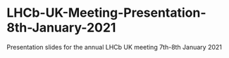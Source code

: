 # LHCb-UK-Meeting-Presentation-8th-January-2021
Presentation slides for the annual LHCb UK meeting 7th-8th January 2021
